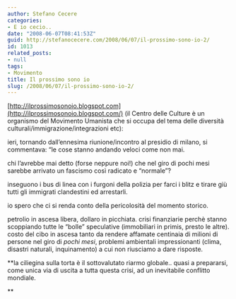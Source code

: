```yaml
---
author: Stefano Cecere
categories:
- E io cecio..
date: "2008-06-07T08:41:53Z"
guid: http://stefanocecere.com/2008/06/07/il-prossimo-sono-io-2/
id: 1013
related_posts:
- null
tags:
- Movimento
title: Il prossimo sono io
slug: /2008/06/07/il-prossimo-sono-io-2/
---
```


[http://ilprossimosonoio.blogspot.com](http://ilprossimosonoio.blogspot.com/) (il Centro delle Culture è un organismo del Movimento Umanista che si occupa del tema delle diversità culturali/immigrazione/integrazioni etc):

ieri, tornando dall&#8217;ennesima riunione/incontro al presidio di milano, si commentava: &#8220;le cose stanno andando veloci come non mai.
  
chi l&#8217;avrebbe mai detto (forse neppure noi!) che nel giro di pochi mesi sarebbe arrivato un fascismo così radicato e &#8220;normale&#8221;?

inseguono i bus di linea con i furgoni della polizia per farci i blitz e tirare giù tutti gli immigrati clandestini ed arrestarli.
  
io spero che ci si renda conto della pericolosità del momento storico.
  
petrolio in ascesa libera, dollaro in picchiata. crisi finanziarie perchè stanno scoppiando tutte le &#8220;bolle&#8221; speculative (immobiliari in primis, presto le altre). costo del cibo in ascesa tanto da rendere affamate centinaia di milioni di persone nel giro di _pochi mesi_, problemi ambientali impressionanti (clima, disastri naturali, inquinamento) a cui non riusciamo a dare risposte.
  
**la ciliegina sulla torta è il sottovalutato riarmo globale.. quasi a prepararsi, come unica via di uscita a tutta questa crisi, ad un inevitabile conflitto mondiale.
  
**